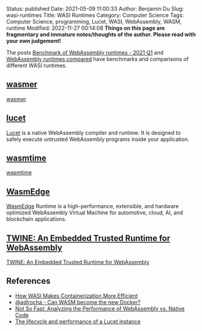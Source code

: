 Status: published
Date: 2021-05-09 11:00:33
Author: Benjamin Du
Slug: wasi-runtimes
Title: WASI Runtimes
Category: Computer Science
Tags: Computer Science, programming, Lucet, WASI, WebAssembly, WASM, runtime
Modified: 2022-11-27 00:14:08
**Things on this page are fragmentary and immature notes/thoughts of the author. Please read with your own judgement!**


The posts
[Benchmark of WebAssembly runtimes - 2021 Q1](https://00f.net/2021/02/22/webassembly-runtimes-benchmarks/)
and
[WebAssembly runtimes compared](https://blog.logrocket.com/webassembly-runtimes-compared/)
have benchmarks and comparisons of different WASI runtimes.

## [wasmer](https://github.com/wasmerio/wasmer)
[wasmer](https://github.com/wasmerio/wasmer)

## [lucet](https://github.com/bytecodealliance/lucet)
[Lucet](https://github.com/bytecodealliance/lucet)
is a native WebAssembly compiler and runtime. 
It is designed to safely execute untrusted WebAssembly programs inside your application.

## [wasmtime](https://github.com/bytecodealliance/wasmtime)
[wasmtime](https://github.com/bytecodealliance/wasmtime)

## [WasmEdge](https://github.com/WasmEdge/WasmEdge)
[WasmEdge](https://github.com/WasmEdge/WasmEdge)
Runtime is a high-performance, extensible, and hardware optimized WebAssembly Virtual Machine 
for automotive, cloud, AI, and blockchain applications.

## [TWINE: An Embedded Trusted Runtime for WebAssembly](https://arxiv.org/pdf/2103.15860.pdf)
[TWINE: An Embedded Trusted Runtime for WebAssembly](https://arxiv.org/pdf/2103.15860.pdf)

## References
- [How WASI Makes Containerization More Efficient](https://training.linuxfoundation.org/announcements/how-wasi-makes-containerization-more-efficient/)
- [@adlrocha - Can WASM become the new Docker?](https://adlrocha.substack.com/p/adlrocha-can-wasm-become-the-new)
- [Not So Fast: Analyzing the Performance of WebAssembly vs. Native Code](https://www.usenix.org/conference/atc19/presentation/jangda)
- [The lifecycle and performance of a Lucet instance](https://www.fastly.com/blog/lucet-performance-and-lifecycle)
